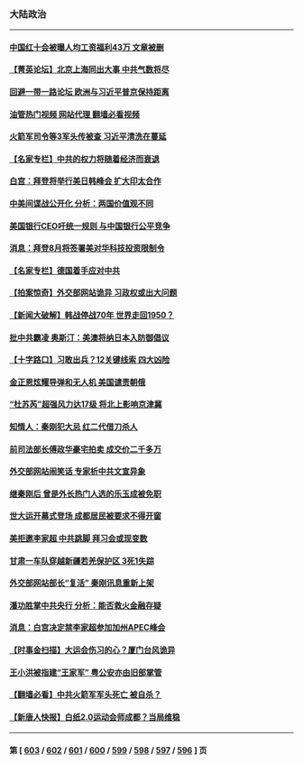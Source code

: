### 大陆政治
---
#### [中国红十会被曝人均工资福利43万 文章被删](../../pages/ncid277/n14043872.md?07290845) 
#### [【菁英论坛】北京上海同出大事 中共气数将尽](../../pages/ncid277/n14043888.md?07290845) 
#### [回避一带一路论坛 欧洲与习近平普京保持距离](../../pages/ncid277/n14043870.md?07290845) 
#### [油管热门视频 网站代理 翻墙必看视频](http://138.2.39.72:81/youtube.html?epic-marker?07290845)
#### [火箭军司令等3军头传被查 习近平清洗在蔓延](../../pages/ncid277/n14043770.md?07290845) 
#### [【名家专栏】中共的权力将随着经济而衰退](../../pages/ncid277/n14042988.md?07290845) 
#### [白宫：拜登将举行美日韩峰会 扩大印太合作](../../pages/ncid277/n14043842.md?07290845) 
#### [中美间谍战公开化 分析：两国价值观不同](../../pages/ncid277/n14043827.md?07290845) 
#### [美国银行CEO吁统一规则 与中国银行公平竞争](../../pages/ncid277/n14043832.md?07290845) 
#### [消息：拜登8月将签署美对华科技投资限制令](../../pages/ncid277/n14043834.md?07290845) 
#### [【名家专栏】德国着手应对中共](../../pages/ncid277/n14042961.md?07290845) 
#### [【拍案惊奇】外交部网站诡异 习政权或出大问题](../../pages/ncid277/n14043816.md?07290845) 
#### [【新闻大破解】韩战停战70年 世界走回1950？](../../pages/ncid277/n14043801.md?07290845) 
#### [批中共霸凌 奥斯汀：美澳将纳日本入防御倡议](../../pages/ncid277/n14043812.md?07290845) 
#### [【十字路口】习敢出兵？12关键线索 四大凶险](../../pages/ncid277/n14043743.md?07290845) 
#### [金正恩炫耀导弹和无人机 美国谴责朝俄](../../pages/ncid277/n14043772.md?07290845) 
#### [“杜苏芮”超强风力达17级 将北上影响京津冀](../../pages/ncid277/n14043740.md?07290845) 
#### [知情人：秦刚犯大忌 红二代借刀杀人](../../pages/ncid277/n14043684.md?07290845) 
#### [前司法部长傅政华豪宅拍卖 成交价二千多万](../../pages/ncid277/n14043687.md?07290845) 
#### [外交部网站闹笑话 专家析中共文宣异象](../../pages/ncid277/n14043604.md?07290845) 
#### [继秦刚后 曾是外长热门人选的乐玉成被免职](../../pages/ncid277/n14043666.md?07290845) 
#### [世大运开幕式登场 成都居民被要求不得开窗](../../pages/ncid277/n14043660.md?07290845) 
#### [美拒邀李家超 中共跳脚 拜习会或现变数](../../pages/ncid277/n14043635.md?07290845) 
#### [甘肃一车队穿越新疆若羌保护区 3死1失踪](../../pages/ncid277/n14043661.md?07290845) 
#### [外交部网站部长“复活” 秦刚讯息重新上架](../../pages/ncid277/n14043438.md?07290845) 
#### [潘功胜掌中共央行 分析：能否救火金融存疑](../../pages/ncid277/n14043452.md?07290845) 
#### [消息：白宫决定禁李家超参加加州APEC峰会](../../pages/ncid277/n14043467.md?07290845) 
#### [【时事金扫描】大运会伤习的心？厦门台风诡异](../../pages/ncid277/n14043285.md?07290845) 
#### [王小洪被指建“王家军” 粤公安亦由旧部掌管](../../pages/ncid277/n14043339.md?07290845) 
#### [【翻墙必看】中共火箭军军头死亡 被自杀？](../../pages/ncid277/n14043398.md?07290845) 
#### [【新唐人快报】白纸2.0运动会师成都？当局维稳](../../pages/ncid277/n14043257.md?07290845) 

---
#### 第 [ [603](./603.md?07290845) / [602](./602.md?07290845) / [601](./601.md?07290845) / [600](./600.md?07290845) / [599](./599.md?07290845) / [598](./598.md?07290845) / [597](./597.md?07290845) / [596](./596.md?07290845) ] 页
